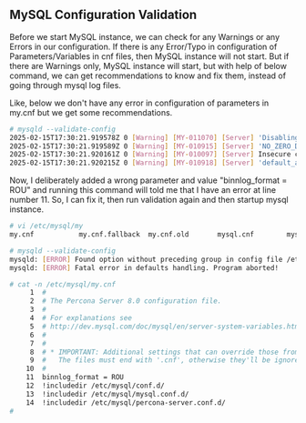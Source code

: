 ## MySQL Configuration Validation

Before we start MySQL instance, we can check for any Warnings or any Errors in our configuration. 
If there is any Error/Typo in configuration of Parameters/Variables in cnf files, then MySQL instance will not start.
But if there are Warnings only, MySQL instance will start, but with help of below command, we can get recommendations to know and fix them, instead of going through mysql log files.

Like, below we don't have any error in configuration of parameters in my.cnf but we get some recommendations.
```sh
# mysqld --validate-config
2025-02-15T17:30:21.919578Z 0 [Warning] [MY-011070] [Server] 'Disabling symbolic links using --skip-symbolic-links (or equivalent) is the default. Consider not using this option as it' is deprecated and will be removed in a future release.
2025-02-15T17:30:21.919589Z 0 [Warning] [MY-010915] [Server] 'NO_ZERO_DATE', 'NO_ZERO_IN_DATE' and 'ERROR_FOR_DIVISION_BY_ZERO' sql modes should be used with strict mode. They will be merged with strict mode in a future release.
2025-02-15T17:30:21.920161Z 0 [Warning] [MY-010097] [Server] Insecure configuration for --secure-log-path: Current value does not restrict location of generated files. Consider setting it to a valid, non-empty path.
2025-02-15T17:30:21.920215Z 0 [Warning] [MY-010918] [Server] 'default_authentication_plugin' is deprecated and will be removed in a future release. Please use authentication_policy instead.
```

Now, I deliberately added a wrong parameter and value "binnlog_format = ROU" and running this command will told me that I have an error at line number 11. 
So, I can fix it, then run validation again and then startup mysql instance.

```sh
# vi /etc/mysql/my
my.cnf           my.cnf.fallback  my.cnf.old       mysql.cnf        mysql.conf.d/

# mysqld --validate-config
mysqld: [ERROR] Found option without preceding group in config file /etc/mysql/my.cnf at line 11.
mysqld: [ERROR] Fatal error in defaults handling. Program aborted!

# cat -n /etc/mysql/my.cnf
     1  #
     2  # The Percona Server 8.0 configuration file.
     3  #
     4  # For explanations see
     5  # http://dev.mysql.com/doc/mysql/en/server-system-variables.html
     6  #
     7  #
     8  # * IMPORTANT: Additional settings that can override those from this file!
     9  #   The files must end with '.cnf', otherwise they'll be ignored.
    10  #
    11  binnlog_format = ROU
    12  !includedir /etc/mysql/conf.d/
    13  !includedir /etc/mysql/mysql.conf.d/
    14  !includedir /etc/mysql/percona-server.conf.d/
#
```